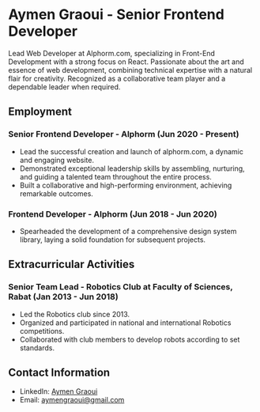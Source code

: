 # Aymen Graoui - Senior Frontend Developer

Lead Web Developer at Alphorm.com, specializing in Front-End Development with a strong focus on React. Passionate about the art and essence of web development, combining technical expertise with a natural flair for creativity. Recognized as a collaborative team player and a dependable leader when required.

## Employment

### Senior Frontend Developer - Alphorm (Jun 2020 - Present)
- Lead the successful creation and launch of alphorm.com, a dynamic and engaging website.
- Demonstrated exceptional leadership skills by assembling, nurturing, and guiding a talented team throughout the entire process.
- Built a collaborative and high-performing environment, achieving remarkable outcomes.

### Frontend Developer - Alphorm (Jun 2018 - Jun 2020)
- Spearheaded the development of a comprehensive design system library, laying a solid foundation for subsequent projects.

## Extracurricular Activities

### Senior Team Lead - Robotics Club at Faculty of Sciences, Rabat (Jan 2013 - Jun 2018)
- Led the Robotics club since 2013.
- Organized and participated in national and international Robotics competitions.
- Collaborated with club members to develop robots according to set standards.

## Contact Information

- LinkedIn: [Aymen Graoui](https://www.linkedin.com/in/aymen-graoui/?locale=en_US)
- Email: aymengraoui@gmail.com
